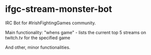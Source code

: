 # ifgc-stream-monster-bot
IRC Bot for #IrishFightingGames community.

Main functionality:
"whens game" - lists the current top 5 streams on twitch.tv for the specified game

And other, minor functionalities.
